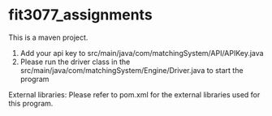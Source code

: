 # fit3077_assignments

This is a maven project.

1. Add your api key to src/main/java/com/matchingSystem/API/APIKey.java
2. Please run the driver class in the src/main/java/com/matchingSystem/Engine/Driver.java to start the program

External libraries:
Please refer to pom.xml for the external libraries used for this program.